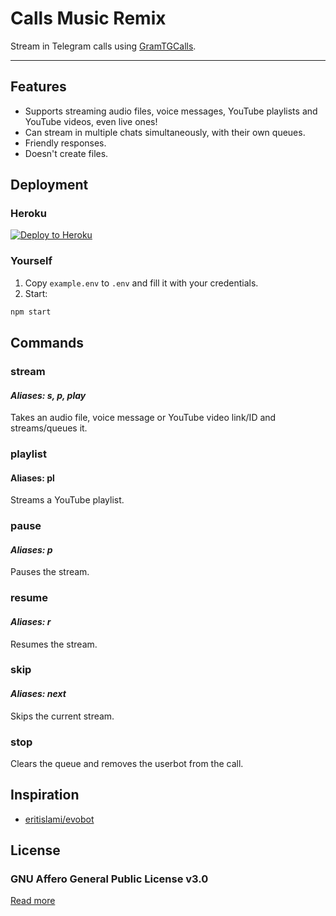 # Calls Music Remix

Stream in Telegram calls using [GramTGCalls](https://github.com/tgcallsjs/gram-tgcalls).

---

## Features

- Supports streaming audio files, voice messages, YouTube playlists and YouTube videos, even live ones!
- Can stream in multiple chats simultaneously, with their own queues.
- Friendly responses.
- Doesn't create files.

## Deployment

### Heroku

[![Deploy to Heroku](https://www.herokucdn.com/deploy/button.svg)](https://heroku.com/deploy?template=https://github.com/callsmusic/CallsMusicRemix)

### Yourself

1. Copy `example.env` to `.env` and fill it with your credentials.
2. Start:

```bash
npm start
```

## Commands

### stream

#### _Aliases: s, p, play_

Takes an audio file, voice message or YouTube video link/ID and streams/queues it.

### playlist

#### Aliases: pl

Streams a YouTube playlist.

### pause

#### _Aliases: p_

Pauses the stream.

### resume

#### _Aliases: r_

Resumes the stream.

### skip

#### _Aliases: next_

Skips the current stream.

### stop

Clears the queue and removes the userbot from the call.

## Inspiration

- [eritislami/evobot](https://github.com/eritislami/evobot)

## License

### GNU Affero General Public License v3.0

[Read more](./LICENSE)
